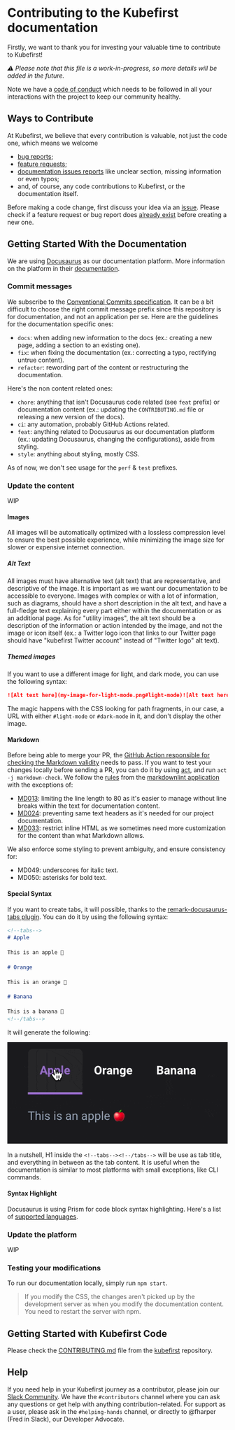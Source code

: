 # Contributing to the Kubefirst documentation

Firstly, we want to thank you for investing your valuable time to contribute to Kubefirst!

_⚠️ Please note that this file is a work-in-progress, so more details will be added in the future._

Note we have a [code of conduct](CODE_OF_CONDUCT.md) which needs to be followed in all your interactions with the project to keep our community healthy.

## Ways to Contribute

At Kubefirst, we believe that every contribution is valuable, not just the code one, which means we welcome

- [bug reports](https://github.com/kubefirst/kubefirst/issues/new);
- [feature requests](https://github.com/kubefirst/kubefirst/issues/new?assignees=&labels=feature-request&template=feature_request.md&title=);
- [documentation issues reports](https://github.com/kubefirst/kubefirst/issues/new?assignees=&labels=feature-request&template=feature_request.md&title=) like unclear section, missing information or even typos;
- and, of course, any code contributions to Kubefirst, or the documentation itself.

Before making a code change, first discuss your idea via an [issue](https://github.com/kubefirst/docs/issues/new/choose). Please check if a feature request or bug report does [already exist](https://github.com/docs/kubefirst/issues/) before creating a new one.

## Getting Started With the Documentation

We are using [Docusaurus](https://github.com/facebook/docusaurus) as our documentation platform. More information on the platform in their [documentation](https://docusaurus.io/docs).

### Commit messages

We subscribe to the [Conventional Commits specification](https://www.conventionalcommits.org). It can be a bit difficult to choose the right commit message prefix since this repository is for documentation, and not an application per se. Here are the guidelines for the documentation specific ones:

- `docs`: when adding new information to the docs (ex.: creating a new page, adding a section to an existing one).
- `fix`: when fixing the documentation (ex.: correcting a typo, rectifying untrue content).
- `refactor`: rewording part of the content or restructuring the documentation.

Here's the non content related ones:

- `chore`: anything that isn't Docusaurus code related (see `feat` prefix) or documentation content (ex.: updating the `CONTRIBUTING.md` file or releasing a new version of the docs).
- `ci`: any automation, probably GitHub Actions related.
- `feat`: anything related to Docusaurus as our documentation platform (ex.: updating Docusaurus, changing the configurations), aside from styling.
- `style`: anything about styling, mostly CSS.

As of now, we don't see usage for the `perf` & `test` prefixes.

### Update the content

WIP

#### Images

All images will be automatically optimized with a lossless compression level to ensure the best possible experience, while minimizing the image size for slower or expensive internet connection.

##### Alt Text

All images must have alternative text (alt text) that are representative, and descriptive of the image. It is important as we want our documentation to be accessible to everyone. Images with complex or with a lot of information, such as diagrams, should have a short description in the alt text, and have a full-fledge text explaining every part either within the documentation or as an additional page. As for "utility images", the alt text should be a description of the information or action intended by the image, and not the image or icon itself (ex.: a Twitter logo icon that links to our Twitter page should have "kubefirst Twitter account" instead of "Twitter logo" alt text).

##### Themed images

If you want to use a different image for light, and dark mode, you can use the following syntax:

```markdown
![Alt text here](my-image-for-light-mode.png#light-mode)![Alt text here](my-image-for-dark-mode.png#dark-mode)
```

The magic happens with the CSS looking for path fragments, in our case, a URL with either `#light-mode` or `#dark-mode` in it, and don't display the other image.

#### Markdown

Before being able to merge your PR, the [GitHub Action responsible for checking the Markdown validity](https://github.com/kubefirst/docs/blob/main/.github/workflows/check-markdown.yml) needs to pass. If you want to test your changes locally before sending a PR, you can do it by using [act](https://github.com/nektos/act), and run `act -j markdown-check`. We follow the [rules](https://github.com/DavidAnson/markdownlint#rules--aliases) from the [markdownlint application](https://github.com/DavidAnson/markdownlint) with the exceptions of:

- [MD013](https://github.com/DavidAnson/markdownlint/blob/main/doc/md013.md): limiting the line length to 80 as it's easier to manage without line breaks within the text for documentation content.
- [MD024](https://github.com/DavidAnson/markdownlint/blob/main/doc/md024.md): preventing same text headers as it's needed for our project documentation.
- [MD033](https://github.com/DavidAnson/markdownlint/blob/main/doc/md033.md): restrict inline HTML as we sometimes need more customization for the content than what Markdown allows.

We also enforce some styling to prevent ambiguity, and ensure consistency for:

- MD049: underscores for italic text.
- MD050: asterisks for bold text.

#### Special Syntax

If you want to create tabs, it will possible, thanks to the [remark-docusaurus-tabs plugin](https://github.com/mccleanp/remark-docusaurus-tabs). You can do it by using the following syntax:

```markdown
<!--tabs-->
# Apple

This is an apple 🍎

# Orange

This is an orange 🍊

# Banana

This is a banana 🍌
<!--/tabs-->
```

It will generate the following:

![Animated GIF showing the rendered tabs from the above example](img/tabs.gif)

In a nutshell, H1 inside the `<!--tabs--><!--/tabs-->` will be use as tab title, and everything in between as the tab content. It is useful when the documentation is similar to most platforms with small exceptions, like CLI commands.

#### Syntax Highlight

Docusaurus is using Prism for code block syntax highlighting. Here's a list of [supported languages](https://prismjs.com/#supported-languages).

### Update the platform

WIP

### Testing your modifications

To run our documentation locally, simply run `npm start`.

> If you modify the CSS, the changes aren't picked up by the development server as when you modify the documentation content. You need to restart the server with npm.

## Getting Started with Kubefirst Code

Please check the [CONTRIBUTING.md](https://github.com/kubefirst/kubefirst/blob/main/CONTRIBUTING.md) file from the [kubefirst](https://github.com/kubefirst/kubefirst/) repository.

## Help

If you need help in your Kubefirst journey as a contributor, please join our [Slack Community](http://kubefirst.io/slack). We have the `#contributors` channel where you can ask any questions or get help with anything contribution-related. For support as a user, please ask in the `#helping-hands` channel, or directly to @fharper (Fred in Slack), our Developer Advocate.

